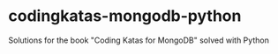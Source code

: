 codingkatas-mongodb-python
==========================

Solutions for the book "Coding Katas for MongoDB" solved with Python
